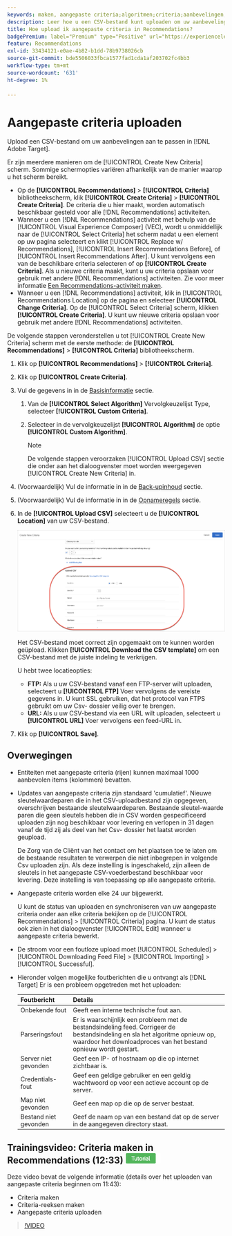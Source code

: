 ```yaml
---
keywords: maken, aangepaste criteria;algoritmen;criteria;aanbevelingen, criteria;csv;ftp;upload csv
description: Leer hoe u een CSV-bestand kunt uploaden om uw aanbevelingen in Adobe aan te passen [!DNL Target] Recommendations.
title: Hoe upload ik aangepaste criteria in Recommendations?
badgePremium: label="Premium" type="Positive" url="https://experienceleague.adobe.com/docs/target/using/introduction/intro.html?lang=en#premium newtab=true" tooltip="See what's included in Target Premium."
feature: Recommendations
exl-id: 33434121-e0ae-4b82-b1dd-78b9738026cb
source-git-commit: bde5506033fbca1577fad1cda1af203702fc4bb3
workflow-type: tm+mt
source-wordcount: '631'
ht-degree: 1%

---
```


# Aangepaste criteria uploaden

Upload een CSV-bestand om uw aanbevelingen aan te passen in [!DNL Adobe Target].

Er zijn meerdere manieren om de [!UICONTROL Create New Criteria] scherm. Sommige schermopties variëren afhankelijk van de manier waarop u het scherm bereikt.

* Op de **[!UICONTROL Recommendations]** > **[!UICONTROL Criteria]** bibliotheekscherm, klik **[!UICONTROL Create Criteria]** > **[!UICONTROL Create Criteria]**. De criteria die u hier maakt, worden automatisch beschikbaar gesteld voor alle [!DNL Recommendations] activiteiten.
* Wanneer u een [!DNL Recommendations] activiteit met behulp van de [!UICONTROL Visual Experience Composer] (VEC), wordt u onmiddellijk naar de [!UICONTROL Select Criteria] het scherm nadat u een element op uw pagina selecteert en klikt [!UICONTROL Replace w/ Recommendations], [!UICONTROL Insert Recommendations Before], of [!UICONTROL Insert Recommendations After]. U kunt vervolgens een van de beschikbare criteria selecteren of op **[!UICONTROL Create Criteria]**. Als u nieuwe criteria maakt, kunt u uw criteria opslaan voor gebruik met andere [!DNL Recommendations] activiteiten. Zie voor meer informatie [Een Recommendations-activiteit maken](/help/main/c-recommendations/t-create-recs-activity/create-recs-activity.md).
* Wanneer u een [!DNL Recommendations] activiteit, klik in [!UICONTROL Recommendations Location] op de pagina en selecteer **[!UICONTROL Change Criteria]**. Op de [!UICONTROL Select Criteria] scherm, klikken **[!UICONTROL Create Criteria]**. U kunt uw nieuwe criteria opslaan voor gebruik met andere [!DNL Recommendations] activiteiten.

De volgende stappen veronderstellen u tot [!UICONTROL Create New Criteria] scherm met de eerste methode: de **[!UICONTROL Recommendations]** > **[!UICONTROL Criteria]** bibliotheekscherm.

1. Klik op **[!UICONTROL Recommendations]** > **[!UICONTROL Criteria]**.

1. Klik op **[!UICONTROL Create Criteria]**.

1. Vul de gegevens in in de [Basisinformatie](/help/main/c-recommendations/c-algorithms/create-new-algorithm.md#info) sectie.

   1. Van de **[!UICONTROL Select Algorithm]** Vervolgkeuzelijst Type, selecteer **[!UICONTROL Custom Criteria]**.

   1. Selecteer in de vervolgkeuzelijst **[!UICONTROL Algorithm]** de optie **[!UICONTROL Custom Algorithm]**.

      >[!NOTE]
      >
      >De volgende stappen veroorzaken [!UICONTROL Upload CSV] sectie die onder aan het dialoogvenster moet worden weergegeven [!UICONTROL Create New Criteria] in.

1. (Voorwaardelijk) Vul de informatie in in de [Back-upinhoud](/help/main/c-recommendations/c-algorithms/create-new-algorithm.md#content) sectie.

1. (Voorwaardelijk) Vul de informatie in in de [Opnameregels](/help/main/c-recommendations/c-algorithms/create-new-algorithm.md#inclusion) sectie.

1. In de **[!UICONTROL Upload CSV]** selecteert u de **[!UICONTROL Location]** van uw CSV-bestand.

   ![CSV-sectie uploaden](assets/upload-csv.png)

   Het CSV-bestand moet correct zijn opgemaakt om te kunnen worden geüpload. Klikken **[!UICONTROL Download the CSV template]** om een CSV-bestand met de juiste indeling te verkrijgen.

   U hebt twee locatieopties:

   * **FTP:** Als u uw CSV-bestand vanaf een FTP-server wilt uploaden, selecteert u **[!UICONTROL FTP]** Voer vervolgens de vereiste gegevens in. U kunt SSL gebruiken, dat het protocol van FTPS gebruikt om uw Csv- dossier veilig over te brengen.
   * **URL:** Als u uw CSV-bestand via een URL wilt uploaden, selecteert u **[!UICONTROL URL]** Voer vervolgens een feed-URL in.

1. Klik op **[!UICONTROL Save]**.

## Overwegingen

* Entiteiten met aangepaste criteria (rijen) kunnen maximaal 1000 aanbevolen items (kolommen) bevatten.

* Updates van aangepaste criteria zijn standaard &#39;cumulatief&#39;. Nieuwe sleutelwaardeparen die in het CSV-uploadbestand zijn opgegeven, overschrijven bestaande sleutelwaardeparen. Bestaande sleutel-waarde paren die geen sleutels hebben die in CSV worden gespecificeerd uploaden zijn nog beschikbaar voor levering en verlopen in 31 dagen vanaf de tijd zij als deel van het Csv- dossier het laatst worden geupload.

   De Zorg van de Cliënt van het contact om het plaatsen toe te laten om de bestaande resultaten te verwerpen die niet inbegrepen in volgende Csv uploaden zijn. Als deze instelling is ingeschakeld, zijn alleen de sleutels in het aangepaste CSV-voederbestand beschikbaar voor levering. Deze instelling is van toepassing op alle aangepaste criteria.

* Aangepaste criteria worden elke 24 uur bijgewerkt.

   U kunt de status van uploaden en synchroniseren van uw aangepaste criteria onder aan elke criteria bekijken op de [!UICONTROL Recommendations] > [!UICONTROL Criteria] pagina. U kunt de status ook zien in het dialoogvenster [!UICONTROL Edit] wanneer u aangepaste criteria bewerkt.

* De stroom voor een foutloze upload moet [!UICONTROL Scheduled] > [!UICONTROL Downloading Feed File] > [!UICONTROL Importing] > [!UICONTROL Successful].

* Hieronder volgen mogelijke foutberichten die u ontvangt als [!DNL Target] Er is een probleem opgetreden met het uploaden:

   | Foutbericht | Details |
   |--- |--- |
   | Onbekende fout | Geeft een interne technische fout aan. |
   | Parseringsfout | Er is waarschijnlijk een probleem met de bestandsindeling feed. Corrigeer de bestandsindeling en sla het algoritme opnieuw op, waardoor het downloadproces van het bestand opnieuw wordt gestart. |
   | Server niet gevonden | Geef een IP- of hostnaam op die op internet zichtbaar is. |
   | Credentials-fout | Geef een geldige gebruiker en een geldig wachtwoord op voor een actieve account op de server. |
   | Map niet gevonden | Geef een map op die op de server bestaat. |
   | Bestand niet gevonden | Geef de naam op van een bestand dat op de server in de aangegeven directory staat. |

## Trainingsvideo: Criteria maken in Recommendations (12:33) ![Zelfstudie-badge](/help/main/assets/tutorial.png)

Deze video bevat de volgende informatie (details over het uploaden van aangepaste criteria beginnen om 11:43):

* Criteria maken
* Criteria-reeksen maken
* Aangepaste criteria uploaden

>[!VIDEO](https://video.tv.adobe.com/v/27694?quality=12)
